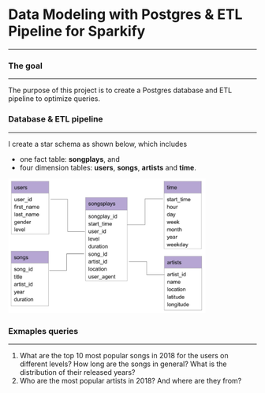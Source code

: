 # Data Modeling with Postgres & ETL Pipeline for Sparkify

---

### The goal

---

The purpose of this project is to create a Postgres database and ETL pipeline to optimize queries.

### Database & ETL pipeline

---

I create a star schema as shown below, which includes

- one fact table: **songplays**, and
- four dimension tables: **users**, **songs**, **artists** and **time**.

<img src="star_schema.jpg" width="400"/>

### Exmaples queries

---

1. What are the top 10 most popular songs in 2018 for the users on different levels? How long are the songs in general? What is the distribution of their released years?
2. Who are the most popular artists in 2018? And where are they from?

